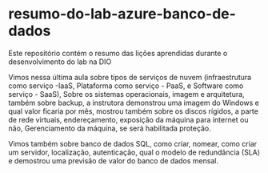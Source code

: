 # resumo-do-lab-azure-banco-de-dados
Este repositório contém o resumo das lições aprendidas durante o desenvolvimento do lab na DIO

Vimos nessa última aula sobre tipos de serviços de nuvem (infraestrutura como serviço -IaaS, Plataforma como serviço - PaaS, e Software como serviço - SaaS), Sobre os sistemas operacionais, imagem e arquitetura, também sobre backup, a instrutora demonstrou uma imagem do Windows e qual valor ficaria por mês, mostrou também sobre os discos rígidos, a parte de rede virtuais, endereçamento, exposição da máquina para internet ou não, Gerenciamento da máquina, se será habilitada proteção.

Vimos também sobre banco de dados SQL, como criar, nomear, como criar um servidor, localização, autenticação, qual o modelo de redundância (SLA) e demostrou uma previsão de valor do banco de dados mensal.
